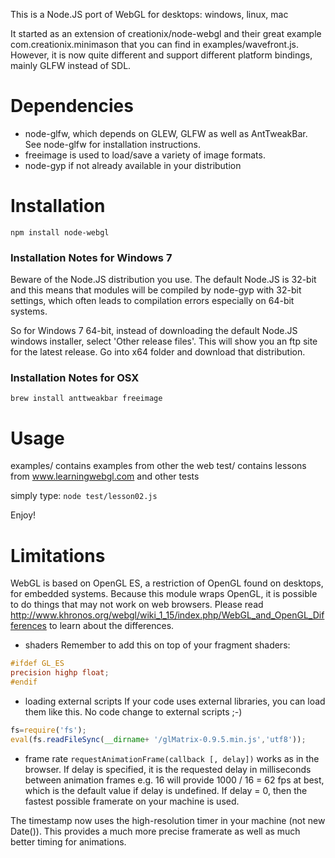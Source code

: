 This is a Node.JS port of WebGL for desktops: windows, linux, mac

It started as an extension of creationix/node-webgl and their great example com.creationix.minimason that 
you can find in examples/wavefront.js. However, it is now quite different and support different platform 
bindings, mainly GLFW instead of SDL.

Dependencies
============
- node-glfw, which depends on GLEW, GLFW as well as AntTweakBar. See node-glfw for installation instructions.
- freeimage is used to load/save a variety of image formats.
- node-gyp if not already available in your distribution

Installation
============
`npm install node-webgl`

### Installation Notes for Windows 7
Beware of the Node.JS distribution you use. The default Node.JS is 32-bit and this means that modules 
will be compiled by node-gyp with 32-bit settings, which often leads to compilation errors especially
on 64-bit systems.

So for Windows 7 64-bit, instead of downloading the default Node.JS windows installer, select 'Other release files'.
This will show you an ftp site for the latest release. Go into x64 folder and download that distribution.

### Installation Notes for OSX
`brew install anttweakbar freeimage`

Usage
=====
examples/   contains examples from other the web
test/       contains lessons from www.learningwebgl.com and other tests

simply type: `node test/lesson02.js`

Enjoy!

Limitations
===========
WebGL is based on OpenGL ES, a restriction of OpenGL found on desktops, for embedded systems.
Because this module wraps OpenGL, it is possible to do things that may not work on web browsers. 
Please read http://www.khronos.org/webgl/wiki_1_15/index.php/WebGL_and_OpenGL_Differences 
to learn about the differences.

- shaders
Remember to add this on top of your fragment shaders:
```glsl
#ifdef GL_ES
precision highp float;
#endif
```

- loading external scripts
If your code uses external libraries, you can load them like this. No code change to external scripts ;-)
```js
fs=require('fs');
eval(fs.readFileSync(__dirname+ '/glMatrix-0.9.5.min.js','utf8'));
```

- frame rate
`requestAnimationFrame(callback [, delay])` works as in the browser. 
If delay is specified, it is the requested delay in milliseconds between animation frames 
e.g. 16 will provide 1000 / 16 = 62 fps at best, which is the default value if delay is undefined. 
If delay = 0, then the fastest possible framerate on your machine is used.

The timestamp now uses the high-resolution timer in your machine (not new Date()). This provides a much more precise
framerate as well as much better timing for animations.
